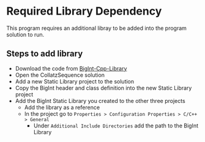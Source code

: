 # Required Library Dependency

This program requires an additional libray to be added into the program solution to run.

## Steps to add library

- Download the code from [BigInt-Cpp-Library](https://github.com/eslutz/BigInt-Cpp-Library)
- Open the CollatzSequence solution
- Add a new Static Library project to the solution
- Copy the BigInt header and class definition into the new Static Library project
- Add the BigInt Static Library you created to the other three projects
  - Add the library as a reference
  - In the project go to `Properties > Configuration Properties > C/C++ > General`
    - Under `Additional Include Directories` add the path to the BigInt Library
